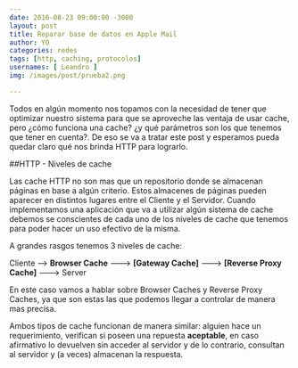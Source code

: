 ```yaml
---
date: 2016-08-23 09:00:00 -3000
layout: post
title: Reparar base de datos en Apple Mail
author: YO
categories: redes
tags: [http, caching, protocolos]
usernames: [ Leandro ]
img: /images/post/prueba2.png

---
```


Todos en algún momento nos topamos con la necesidad de tener que <!-- more -->optimizar nuestro sistema para que se aproveche las ventaja de usar cache, pero ¿cómo funciona una cache? ¿y qué parámetros son los que tenemos que tener en cuenta?. De eso se va a tratar este post y esperamos pueda quedar claro qué nos brinda HTTP para lograrlo. 

##HTTP - Niveles de cache

Las cache HTTP no son mas que un repositorio donde se almacenan páginas en base a algún criterio. Estos almacenes de páginas pueden aparecer en distintos lugares entre el Cliente y el Servidor. Cuando implementamos una aplicación que va a utilizar algún sistema de cache debemos se conscientes de cada uno de los niveles de cache que tenemos para poder hacer un uso efectivo de la misma.

A grandes rasgos tenemos 3 niveles de cache:

Cliente --> **Browser Cache** ---> **[Gateway Cache]** ---> **[Reverse Proxy Cache]** ---> Server

En este caso vamos a hablar sobre Browser Caches y Reverse Proxy Caches, ya que son estas las que podemos llegar a controlar de manera mas precisa.

Ambos tipos de cache funcionan de manera similar: alguien hace un requerimiento, verifican si poseen una repuesta **aceptable**, en caso afirmativo lo devuelven sin acceder al servidor y de lo contrario, consultan al servidor y (a veces) almacenan la respuesta.